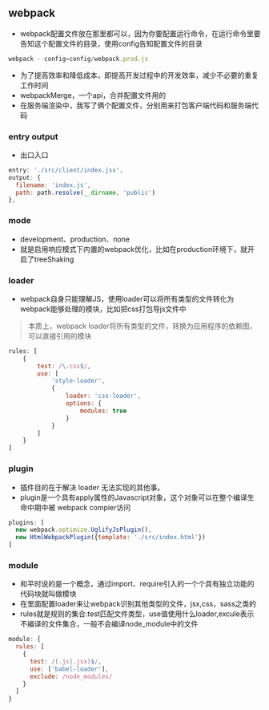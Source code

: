 ## webpack
- webpack配置文件放在那里都可以，因为你要配置运行命令，在运行命令里要告知这个配置文件的目录，使用config告知配置文件的目录
```js
webpack --config=config/webpack.prod.js
```
- 为了提高效率和降低成本，即提高开发过程中的开发效率，减少不必要的重复工作时间
- webpackMerge，一个api，合并配置文件用的
- 在服务端渲染中，我写了俩个配置文件，分别用来打包客户端代码和服务端代码
### entry output
- 出口入口
```js
entry: './src/client/index.jsx',
output: {
  filename: 'index.js',
  path: path.resolve(__dirname, 'public')
},
```
### mode
- development、production、none
- 就是启用响应模式下内置的webpack优化，比如在production环境下，就开启了treeShaking
### loader
- webpack自身只能理解JS，使用loader可以将所有类型的文件转化为webpack能够处理的模块，比如把css打包导js文件中
> 本质上，webpack loader将所有类型的文件，转换为应用程序的依赖图，可以直接引用的模块
```js
rules: [
    {
        test: /\.css$/,
        use: [
            'style-loader',
            {
                loader: 'css-loader',
                options: {
                    modules: true
                }
            }
        ]
    }
]
```
### plugin
- 插件目的在于解决 loader 无法实现的其他事。
- plugin是一个具有apply属性的Javascript对象，这个对象可以在整个编译生命中期中被 webpack compier访问
```js
plugins: [
  new webpack.optimize.UglifyJsPlugin(),
  new HtmlWebpackPlugin({template: './src/index.html'})
]
```
### module
- 和平时说的是一个概念，通过import、require引入的一个个具有独立功能的代码块就叫做模块
- 在里面配置loader来让webpack识别其他类型的文件，jsx,css，sass之类的
- rules就是规则的集合:test匹配文件类型，use值使用什么loader,excule表示不编译的文件集合，一般不会编译node_module中的文件
```js
module: {
  rules: [
    {
      test: /(.js|.jsx)$/,
      use: ['babel-loader'],
      exclude: /node_modules/
    }
  ]
}
```


